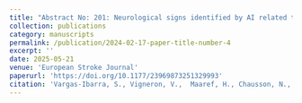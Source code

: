 ```yaml
---
title: "Abstract No: 201: Neurological signs identified by AI related to stroke patient recanalization"
collection: publications
category: manuscripts
permalink: /publication/2024-02-17-paper-title-number-4
excerpt: ''
date: 2025-05-21
venue: 'European Stroke Journal'
paperurl: 'https://doi.org/10.1177/23969873251329993'
citation: 'Vargas-Ibarra, S., Vigneron, V.,  Maaref, H., Chausson, N., Lhermitte, Y., Smadja, D., Garcia-Salicetti, S.. (2025). Abstract No: 201: Neurological signs identified by AI related to stroke patient recanalization. <i>11th European Stroke Organisation Conference Abstracts – 21-23 May 2025, Helsinki, Finland</i>'
---
```


